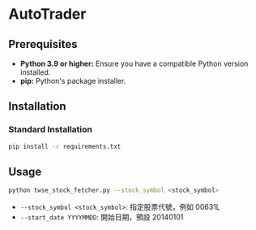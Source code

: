 # AutoTrader

## Prerequisites

* **Python 3.9 or higher:** Ensure you have a compatible Python version installed.
* **pip:** Python's package installer.

## Installation

### Standard Installation

```bash
pip install -r requirements.txt
```

## Usage

```bash
python twse_stock_fetcher.py --stock_symbol <stock_symbol>
```

* `--stock_symbol <stock_symbol>`: 指定股票代號，例如 00631L
* `--start_date YYYYMMDD`: 開始日期，預設 20140101